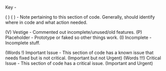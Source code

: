 

Key -

( )				( ) - Note pertaining to this section of code. Generally, should identify where in code and what action needed.

(V) 			Vestige - Commented out incomplete/unused/old features.
(P)				Placeholder - Prototype or faked so other things work.
(I)				Incomplete - Incomplete stuff.

(Words !) 		Important Issue - This section of code has a known issue that needs fixed but is not critical. (Important but not Urgent)
(Words !!!)		Critical Issue - This section of code has a critical issue. (Important and Urgent)